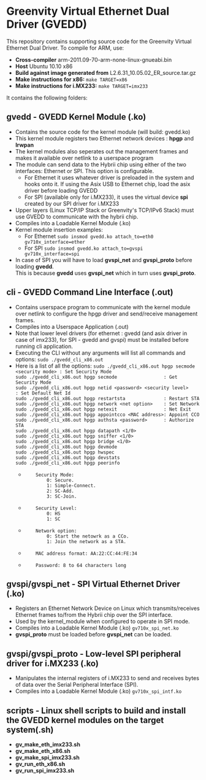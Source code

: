 Greenvity Virtual Ethernet Dual Driver (GVEDD)
==============================================

This repository contains supporting source code for the Greenvity Virtual Ethernet Dual Driver.
To compile for ARM, use:
- **Cross-compiler** arm-2011.09-70-arm-none-linux-gnueabi.bin
- **Host** Ubuntu 10.10 x86 
- **Build against image generated from** L2.6.31_10.05.02_ER_source.tar.gz
- **Make instructions for x86:** `make TARGET=x86`
- **Make instructions for i.MX233:** `make TARGET=imx233`

It contains the following folders:

gvedd - GVEDD Kernel Module (.ko)
---------------------------------

- Contains the source code for the kernel module (will build: gvedd.ko)
- This kernel module registers two Ethernet network devices : **hpgp** and **lrwpan**
- The kernel modules also seperates out the management frames and makes it available over netlink to a userspace program
- The module can send data to the Hybrii chip using either of the two interfaces: Ethernet or SPI. This option is configurable.
	- For Ethernet it uses whatever driver is preloaded in the system and hooks onto it. If using the Asix USB to Ethernet chip, load the asix driver before loading GVEDD
	- For SPI (available only for i.MX233), it uses the virtual device **spi** created by our SPI driver for i.MX233
- Upper layers (Linux TCP/IP Stack or Greenvity's TCP/IPv6 Stack) must use GVEDD to communicate with the hybrii chip.
- Compiles into a Loadable Kernel Module (.ko)
- Kernel module insertion examples:
	- For Ethernet `sudo insmod gvedd.ko attach_to=eth0 gv710x_interface=ether`
	- For SPI `sudo insmod gvedd.ko attach_to=gvspi gv710x_interface=spi`
- In case of SPI you will have to load **gvspi_net** and **gvspi_proto** before loading **gvedd**.     
This is because **gvedd** uses **gvspi_net** which in turn uses **gvspi_proto**.

cli - GVEDD Command Line Interface (.out)
-----------------------------------------

- Contains userspace program to communicate with the kernel module over netlink to configure the hpgp driver and send/receive management frames.
- Compiles into a Userspace Application (.out)
- Note that lower level drivers (for ethernet : gvedd (and asix driver in case of imx233), for SPI - gvedd and gvspi) must be installed before running cli application.
- Executing the CLI without any arguments will list all commands and options: `sudo ./gvedd_cli_x86.out`   
- Here is a list of all the options:
`sudo ./gvedd_cli_x86.out hpgp secmode <security mode> : Set Security Mode`   
`sudo ./gvedd_cli_x86.out hpgp secmode                 : Get Security Mode`   
`sudo ./gvedd_cli_x86.out hpgp netid <password> <security level>     : Set Default Net Id`   
`sudo ./gvedd_cli_x86.out hpgp restartsta              : Restart STA`     
`sudo ./gvedd_cli_x86.out hpgp network <net option>    : Set Network`   
`sudo ./gvedd_cli_x86.out hpgp netexit                 : Net Exit`    
`sudo ./gvedd_cli_x86.out hpgp appointcco <MAC address>: Appoint CCO`   
`sudo ./gvedd_cli_x86.out hpgp authsta <password>      : Authorize STA`     
`sudo ./gvedd_cli_x86.out hpgp datapath <1/0>`    
`sudo ./gvedd_cli_x86.out hpgp sniffer <1/0>`    
`sudo ./gvedd_cli_x86.out hpgp bridge <1/0>`    
`sudo ./gvedd_cli_x86.out hpgp devmode`     
`sudo ./gvedd_cli_x86.out hpgp hwspec`     
`sudo ./gvedd_cli_x86.out hpgp devstats`     
`sudo ./gvedd_cli_x86.out hpgp peerinfo`     
	-         Security Mode:       
		          0: Secure.       
		          1: Simple-Connect.       
		          2: SC-Add.       
		          3: SC-Join.       
	-         Security Level:       
		          0: HS    
				  1: SC       
	-         Network option:       
		          0: Start the netowrk as a CCo.       
		          1: Join the network as a STA.       
	-         MAC address format: AA:22:CC:44:FE:34       
	-         Password: 8 to 64 characters long       



gvspi/gvspi_net - SPI Virtual Ethernet Driver (.ko)
---------------------------------------------

- Registers an Ethernet Network Device on Linux which transmits/receives Ethernet frames to/from the Hybrii chip over the SPI interface.
- Used by the kernel_module when configured to operate in SPI mode.
- Compiles into a Loadable Kernel Module (.ko) `gv710x_spi_net.ko`
- **gvspi_proto** must be loaded before **gvspi_net** can be loaded.

gvspi/gvspi_proto - Low-level SPI peripheral driver for i.MX233 (.ko)
---------------------------------------------------------------

- Manipulates the internal registers of i.MX233 to send and receives bytes of data over the Serial Peripheral Interface (SPI).
- Compiles into a Loadable Kernel Module (.ko) `gv710x_spi_intf.ko`

scripts - Linux shell scripts to build and install the GVEDD kernel modules on the target system(.sh)
-----------------------------------------------------------------------------------------------------
- **gv_make_eth_imx233.sh**
- **gv_make_eth_x86.sh**
- **gv_make_spi_imx233.sh**
- **gv_run_eth_x86.sh**
- **gv_run_spi_imx233.sh**
